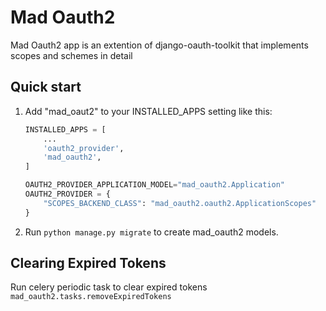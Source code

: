 # Mad Oauth2

Mad Oauth2 app is an extention of django-oauth-toolkit that implements scopes and schemes in detail

## Quick start

1. Add "mad_oaut2" to your INSTALLED_APPS setting like this:

    ```python
    INSTALLED_APPS = [
        ...
        'oauth2_provider',
        'mad_oauth2',
    ]

    OAUTH2_PROVIDER_APPLICATION_MODEL="mad_oauth2.Application"
    OAUTH2_PROVIDER = {
        "SCOPES_BACKEND_CLASS": "mad_oauth2.oauth2.ApplicationScopes"
    }
    ```

2. Run ``python manage.py migrate`` to create mad_oauth2 models.

## Clearing Expired Tokens

Run celery periodic task to clear expired tokens
`mad_oauth2.tasks.removeExpiredTokens`
